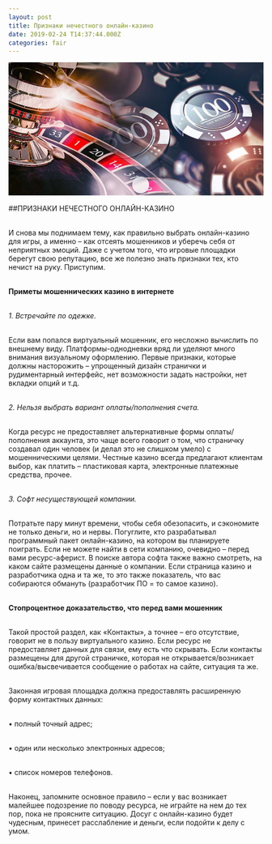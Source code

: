 ```yaml
---
layout: post
title: Признаки нечестного онлайн-казино
date: 2019-02-24 T14:37:44.000Z
categories: fair
---
```


<img src="/images/fulls/fair.jpg" class="fit image"> 

##ПРИЗНАКИ НЕЧЕСТНОГО ОНЛАЙН-КАЗИНО

<br>И снова мы поднимаем тему, как правильно выбрать онлайн-казино для игры, а именно – как отсеять мошенников и уберечь себя от неприятных эмоций. Даже с учетом того, что игровые площадки берегут свою репутацию, все же полезно знать признаки тех, кто нечист на руку. Приступим.

<br><strong>Приметы мошеннических казино в интернете</strong>

<br><i>1.	Встречайте по одежке.</i>

<br>Если вам попался виртуальный мошенник, его несложно вычислить по внешнему виду. Платформы-однодневки вряд ли уделяют много внимания визуальному оформлению. Первые признаки, которые должны насторожить – упрощенный дизайн странички и рудиментарный интерфейс, нет возможности задать настройки, нет вкладки опций и т.д.

<br><i>2.	Нельзя выбрать вариант оплаты/пополнения счета.</i>

<br>Когда ресурс не предоставляет альтернативные формы оплаты/пополнения аккаунта, это чаще всего говорит о том, что страничку создавал один человек (и делал это не слишком умело) с мошенническими целями. Честные казино всегда предлагают клиентам выбор, как платить – пластиковая карта, электронные платежные средства, прочее.

<br><i>3.	Софт несуществующей компании.</i>

<br>Потратьте пару минут времени, чтобы себя обезопасить, и сэкономите не только деньги, но и нервы. Погуглите, кто разрабатывал программный пакет онлайн-казино, на котором вы планируете поиграть. Если не можете найти в сети компанию, очевидно – перед вами ресурс-аферист. В поиске автора софта также важно смотреть, на каком сайте размещены данные о компании. Если страница казино и разработчика одна и та же, то это также показатель, что вас собираются обмануть (разработчик ПО = то самое казино).

<br><strong>Стопроцентное доказательство, что перед вами мошенник</strong>


<br>Такой простой раздел, как «Контакты», а точнее – его отсутствие, говорит не в пользу виртуального казино. Если ресурс не предоставляет данных для связи, ему есть что скрывать. Если контакты размещены для другой страничке, которая не открывается/возникает ошибка/высвечивается сообщение о работах на сайте, ситуация та же.

<br>Законная игровая площадка должна предоставлять расширенную форму контактных данных:

<br>•	полный точный адрес;

<br>•	один или несколько электронных адресов;

<br>•	список номеров телефонов. 

<br>Наконец, запомните основное правило – если у вас возникает малейшее подозрение по поводу ресурса, не играйте на нем до тех пор, пока не проясните ситуацию. Досуг с онлайн-казино будет чудесным, принесет расслабление и деньги, если подойти к делу с умом. 

